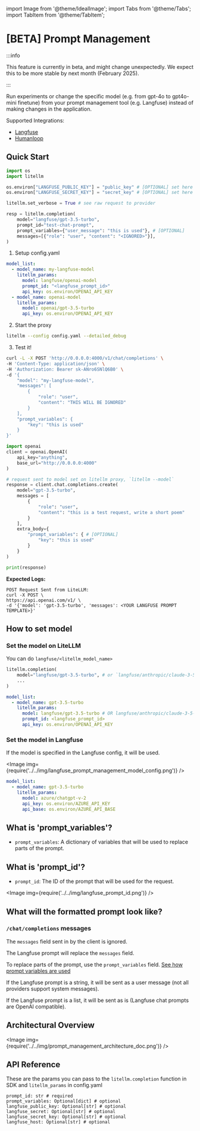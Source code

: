 import Image from '@theme/IdealImage';
import Tabs from '@theme/Tabs';
import TabItem from '@theme/TabItem';

# [BETA] Prompt Management

:::info

This feature is currently in beta, and might change unexpectedly. We expect this to be more stable by next month (February 2025).
 
:::

Run experiments or change the specific model (e.g. from gpt-4o to gpt4o-mini finetune) from your prompt management tool (e.g. Langfuse) instead of making changes in the application. 

Supported Integrations:
- [Langfuse](https://langfuse.com/docs/prompts/get-started)
- [Humanloop](../observability/humanloop)

## Quick Start


<Tabs>

<TabItem value="sdk" label="SDK">

```python
import os 
import litellm

os.environ["LANGFUSE_PUBLIC_KEY"] = "public_key" # [OPTIONAL] set here or in `.completion`
os.environ["LANGFUSE_SECRET_KEY"] = "secret_key" # [OPTIONAL] set here or in `.completion`

litellm.set_verbose = True # see raw request to provider

resp = litellm.completion(
    model="langfuse/gpt-3.5-turbo",
    prompt_id="test-chat-prompt",
    prompt_variables={"user_message": "this is used"}, # [OPTIONAL]
    messages=[{"role": "user", "content": "<IGNORED>"}],
)
```



</TabItem>
<TabItem value="proxy" label="PROXY">

1. Setup config.yaml

```yaml
model_list:
  - model_name: my-langfuse-model
    litellm_params:
      model: langfuse/openai-model
      prompt_id: "<langfuse_prompt_id>"
      api_key: os.environ/OPENAI_API_KEY
  - model_name: openai-model
    litellm_params:
      model: openai/gpt-3.5-turbo
      api_key: os.environ/OPENAI_API_KEY
```

2. Start the proxy

```bash
litellm --config config.yaml --detailed_debug
```

3. Test it! 

<Tabs>
<TabItem value="curl" label="CURL">

```bash
curl -L -X POST 'http://0.0.0.0:4000/v1/chat/completions' \
-H 'Content-Type: application/json' \
-H 'Authorization: Bearer sk-ANro6SNlQ6B0' \
-d '{
    "model": "my-langfuse-model",
    "messages": [
        {
            "role": "user",
            "content": "THIS WILL BE IGNORED"
        }
    ],
    "prompt_variables": {
        "key": "this is used"
    }
}'
```
</TabItem>
<TabItem value="OpenAI Python SDK" label="OpenAI Python SDK">

```python
import openai
client = openai.OpenAI(
    api_key="anything",
    base_url="http://0.0.0.0:4000"
)

# request sent to model set on litellm proxy, `litellm --model`
response = client.chat.completions.create(
    model="gpt-3.5-turbo",
    messages = [
        {
            "role": "user",
            "content": "this is a test request, write a short poem"
        }
    ],
    extra_body={
        "prompt_variables": { # [OPTIONAL]
            "key": "this is used"
        }
    }
)

print(response)
```

</TabItem>
</Tabs>

</TabItem>
</Tabs>


**Expected Logs:**

```
POST Request Sent from LiteLLM:
curl -X POST \
https://api.openai.com/v1/ \
-d '{'model': 'gpt-3.5-turbo', 'messages': <YOUR LANGFUSE PROMPT TEMPLATE>}'
```

## How to set model 

### Set the model on LiteLLM 

You can do `langfuse/<litellm_model_name>`

<Tabs>
<TabItem value="sdk" label="SDK">

```python
litellm.completion(
    model="langfuse/gpt-3.5-turbo", # or `langfuse/anthropic/claude-3-5-sonnet`
    ...
)
```

</TabItem>
<TabItem value="proxy" label="PROXY">

```yaml
model_list:
  - model_name: gpt-3.5-turbo
    litellm_params:
      model: langfuse/gpt-3.5-turbo # OR langfuse/anthropic/claude-3-5-sonnet
      prompt_id: <langfuse_prompt_id>
      api_key: os.environ/OPENAI_API_KEY
```

</TabItem>
</Tabs>

### Set the model in Langfuse

If the model is specified in the Langfuse config, it will be used.

<Image img={require('../../img/langfuse_prompt_management_model_config.png')} />

```yaml
model_list:
  - model_name: gpt-3.5-turbo
    litellm_params:
      model: azure/chatgpt-v-2
      api_key: os.environ/AZURE_API_KEY
      api_base: os.environ/AZURE_API_BASE
```

## What is 'prompt_variables'?

- `prompt_variables`: A dictionary of variables that will be used to replace parts of the prompt.


## What is 'prompt_id'?

- `prompt_id`: The ID of the prompt that will be used for the request.

<Image img={require('../../img/langfuse_prompt_id.png')} />

## What will the formatted prompt look like?

### `/chat/completions` messages

The `messages` field sent in by the client is ignored. 

The Langfuse prompt will replace the `messages` field.

To replace parts of the prompt, use the `prompt_variables` field. [See how prompt variables are used](https://github.com/BerriAI/litellm/blob/017f83d038f85f93202a083cf334de3544a3af01/litellm/integrations/langfuse/langfuse_prompt_management.py#L127)

If the Langfuse prompt is a string, it will be sent as a user message (not all providers support system messages).

If the Langfuse prompt is a list, it will be sent as is (Langfuse chat prompts are OpenAI compatible).

## Architectural Overview

<Image img={require('../../img/prompt_management_architecture_doc.png')} />

## API Reference

These are the params you can pass to the `litellm.completion` function in SDK and `litellm_params` in config.yaml

```
prompt_id: str # required
prompt_variables: Optional[dict] # optional
langfuse_public_key: Optional[str] # optional
langfuse_secret: Optional[str] # optional
langfuse_secret_key: Optional[str] # optional
langfuse_host: Optional[str] # optional
```
